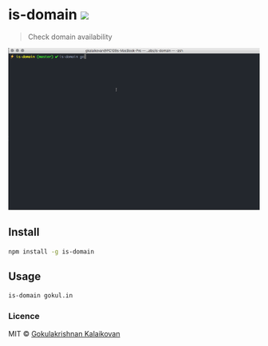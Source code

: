 # is-domain ![](https://travis-ci.org/gokulkrishh/is-domain.svg?branch=master)

> Check domain availability

![demo](https://raw.githubusercontent.com/gokulkrishh/is-domain/master/domain-availability.gif)

## Install

```sh
npm install -g is-domain
```

## Usage

```sh
is-domain gokul.in
```

### Licence

MIT © [Gokulakrishnan Kalaikovan](http://github.com/gokulkrishh)   
